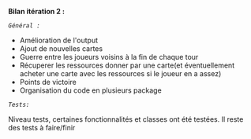 

**Bilan itération 2 :**


_`Général :`_

- Amélioration de l'output
- Ajout de nouvelles cartes
- Guerre entre les joueurs voisins à la fin de chaque tour
- Récuperer les ressources donner par une carte(et éventuellement acheter une carte avec les ressources si le joueur en a assez)
- Points de victoire
- Organisation du code en plusieurs package


_`Tests:`_


Niveau tests, certaines fonctionnalités et classes ont été testées.
Il reste des tests à faire/finir